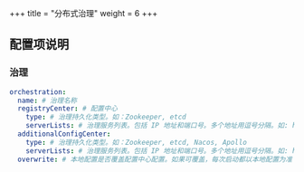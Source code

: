 +++
title = "分布式治理"
weight = 6
+++

## 配置项说明

### 治理

```yaml
orchestration:  
  name: # 治理名称
  registryCenter: # 配置中心
    type: # 治理持久化类型。如：Zookeeper, etcd
    serverLists: # 治理服务列表。包括 IP 地址和端口号。多个地址用逗号分隔。如: host1:2181,host2:2181 
  additionalConfigCenter:
    type: # 治理持久化类型。如：Zookeeper, etcd, Nacos, Apollo
    serverLists: # 治理服务列表。包括 IP 地址和端口号。多个地址用逗号分隔。如: host1:2181,host2:2181 
  overwrite: # 本地配置是否覆盖配置中心配置。如果可覆盖，每次启动都以本地配置为准
```
